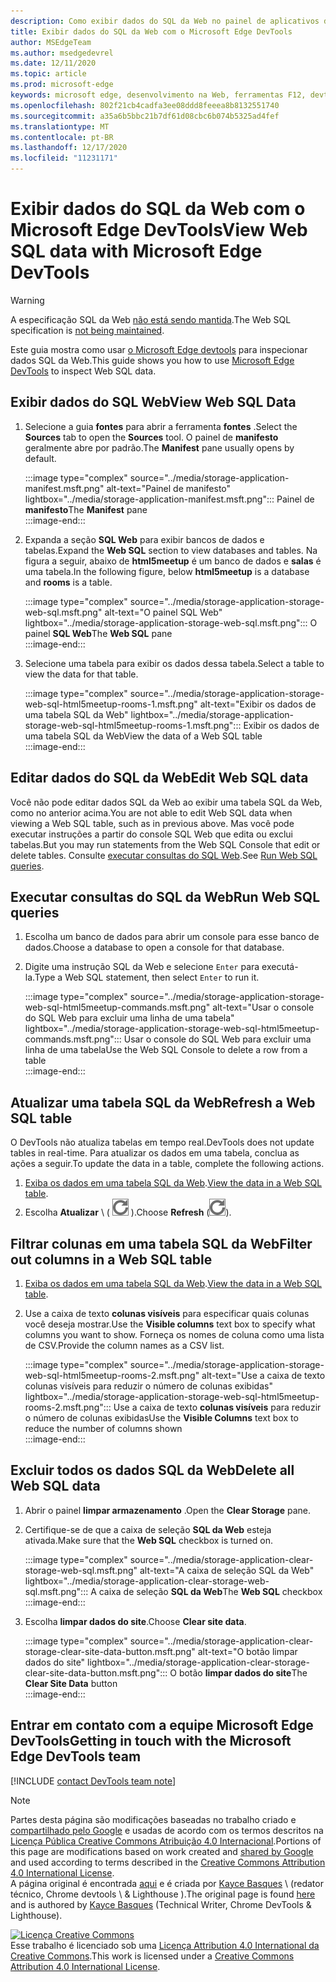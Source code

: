 ```yaml
---
description: Como exibir dados do SQL da Web no painel de aplicativos do Microsoft Edge DevTools.
title: Exibir dados do SQL da Web com o Microsoft Edge DevTools
author: MSEdgeTeam
ms.author: msedgedevrel
ms.date: 12/11/2020
ms.topic: article
ms.prod: microsoft-edge
keywords: microsoft edge, desenvolvimento na Web, ferramentas F12, devtools
ms.openlocfilehash: 802f21cb4cadfa3ee08ddd8feeea8b8132551740
ms.sourcegitcommit: a35a6b5bbc21b7df61d08cbc6b074b5325ad4fef
ms.translationtype: MT
ms.contentlocale: pt-BR
ms.lasthandoff: 12/17/2020
ms.locfileid: "11231171"
---
```

<!-- Copyright Kayce Basques 

   Licensed under the Apache License, Version 2.0 (the "License");
   you may not use this file except in compliance with the License.
   You may obtain a copy of the License at

       https://www.apache.org/licenses/LICENSE-2.0

   Unless required by applicable law or agreed to in writing, software
   distributed under the License is distributed on an "AS IS" BASIS,
   WITHOUT WARRANTIES OR CONDITIONS OF ANY KIND, either express or implied.
   See the License for the specific language governing permissions and
   limitations under the License.  -->

# <span data-ttu-id="b38b0-104">Exibir dados do SQL da Web com o Microsoft Edge DevTools</span><span class="sxs-lookup"><span data-stu-id="b38b0-104">View Web SQL data with Microsoft Edge DevTools</span></span>  

> [!WARNING]
> <span data-ttu-id="b38b0-105">A especificação SQL da Web [não está sendo mantida][W3CWebSQLStatus].</span><span class="sxs-lookup"><span data-stu-id="b38b0-105">The Web SQL specification is [not being maintained][W3CWebSQLStatus].</span></span>  

<span data-ttu-id="b38b0-106">Este guia mostra como usar [o Microsoft Edge devtools][MicrosoftEdgeDevTools] para inspecionar dados SQL da Web.</span><span class="sxs-lookup"><span data-stu-id="b38b0-106">This guide shows you how to use [Microsoft Edge DevTools][MicrosoftEdgeDevTools] to inspect Web SQL data.</span></span>  

## <span data-ttu-id="b38b0-107">Exibir dados do SQL Web</span><span class="sxs-lookup"><span data-stu-id="b38b0-107">View Web SQL Data</span></span>  

1.  <span data-ttu-id="b38b0-108">Selecione a guia **fontes** para abrir a ferramenta **fontes** .</span><span class="sxs-lookup"><span data-stu-id="b38b0-108">Select the **Sources** tab to open the **Sources** tool.</span></span>  <span data-ttu-id="b38b0-109">O painel de **manifesto** geralmente abre por padrão.</span><span class="sxs-lookup"><span data-stu-id="b38b0-109">The **Manifest** pane usually opens by default.</span></span>  
    
    :::image type="complex" source="../media/storage-application-manifest.msft.png" alt-text="Painel de manifesto" lightbox="../media/storage-application-manifest.msft.png":::
       <span data-ttu-id="b38b0-111">Painel de **manifesto**</span><span class="sxs-lookup"><span data-stu-id="b38b0-111">The **Manifest** pane</span></span>  
    :::image-end:::  
    
1.  <span data-ttu-id="b38b0-112">Expanda a seção **SQL Web** para exibir bancos de dados e tabelas.</span><span class="sxs-lookup"><span data-stu-id="b38b0-112">Expand the **Web SQL** section to view databases and tables.</span></span>  <span data-ttu-id="b38b0-113">Na figura a seguir, abaixo de **html5meetup** é um banco de dados e **salas** é uma tabela.</span><span class="sxs-lookup"><span data-stu-id="b38b0-113">In the following figure, below **html5meetup** is a database and **rooms** is a table.</span></span>  
    
    :::image type="complex" source="../media/storage-application-storage-web-sql.msft.png" alt-text="O painel SQL Web" lightbox="../media/storage-application-storage-web-sql.msft.png":::
       <span data-ttu-id="b38b0-115">O painel **SQL Web**</span><span class="sxs-lookup"><span data-stu-id="b38b0-115">The **Web SQL** pane</span></span>  
    :::image-end:::  
    
1.  <span data-ttu-id="b38b0-116">Selecione uma tabela para exibir os dados dessa tabela.</span><span class="sxs-lookup"><span data-stu-id="b38b0-116">Select a table to view the data for that table.</span></span>  
    
    :::image type="complex" source="../media/storage-application-storage-web-sql-html5meetup-rooms-1.msft.png" alt-text="Exibir os dados de uma tabela SQL da Web" lightbox="../media/storage-application-storage-web-sql-html5meetup-rooms-1.msft.png":::
       <span data-ttu-id="b38b0-118">Exibir os dados de uma tabela SQL da Web</span><span class="sxs-lookup"><span data-stu-id="b38b0-118">View the data of a Web SQL table</span></span>  
    :::image-end:::  
    
## <span data-ttu-id="b38b0-119">Editar dados do SQL da Web</span><span class="sxs-lookup"><span data-stu-id="b38b0-119">Edit Web SQL data</span></span>  

<span data-ttu-id="b38b0-120">Você não pode editar dados SQL da Web ao exibir uma tabela SQL da Web, como no anterior acima.</span><span class="sxs-lookup"><span data-stu-id="b38b0-120">You are not able to edit Web SQL data when viewing a Web SQL table, such as in previous above.</span></span>  <span data-ttu-id="b38b0-121">Mas você pode executar instruções a partir do console SQL Web que edita ou exclui tabelas.</span><span class="sxs-lookup"><span data-stu-id="b38b0-121">But you may run statements from the Web SQL Console that edit or delete tables.</span></span>  <span data-ttu-id="b38b0-122">Consulte [executar consultas do SQL Web](#run-web-sql-queries).</span><span class="sxs-lookup"><span data-stu-id="b38b0-122">See [Run Web SQL queries](#run-web-sql-queries).</span></span>  

## <span data-ttu-id="b38b0-123">Executar consultas do SQL da Web</span><span class="sxs-lookup"><span data-stu-id="b38b0-123">Run Web SQL queries</span></span>  

1.  <span data-ttu-id="b38b0-124">Escolha um banco de dados para abrir um console para esse banco de dados.</span><span class="sxs-lookup"><span data-stu-id="b38b0-124">Choose a database to open a console for that database.</span></span>  
1.  <span data-ttu-id="b38b0-125">Digite uma instrução SQL da Web e selecione `Enter` para executá-la.</span><span class="sxs-lookup"><span data-stu-id="b38b0-125">Type a Web SQL statement, then select `Enter` to run it.</span></span>  
    
    :::image type="complex" source="../media/storage-application-storage-web-sql-html5meetup-commands.msft.png" alt-text="Usar o console do SQL Web para excluir uma linha de uma tabela" lightbox="../media/storage-application-storage-web-sql-html5meetup-commands.msft.png":::
       <span data-ttu-id="b38b0-127">Usar o console do SQL Web para excluir uma linha de uma tabela</span><span class="sxs-lookup"><span data-stu-id="b38b0-127">Use the Web SQL Console to delete a row from a table</span></span>  
    :::image-end:::  
    
## <span data-ttu-id="b38b0-128">Atualizar uma tabela SQL da Web</span><span class="sxs-lookup"><span data-stu-id="b38b0-128">Refresh a Web SQL table</span></span>  

<span data-ttu-id="b38b0-129">O DevTools não atualiza tabelas em tempo real.</span><span class="sxs-lookup"><span data-stu-id="b38b0-129">DevTools does not update tables in real-time.</span></span>  <span data-ttu-id="b38b0-130">Para atualizar os dados em uma tabela, conclua as ações a seguir.</span><span class="sxs-lookup"><span data-stu-id="b38b0-130">To update the data in a table, complete the following actions.</span></span>  

1.  <span data-ttu-id="b38b0-131">[Exiba os dados em uma tabela SQL da Web](#view-web-sql-data).</span><span class="sxs-lookup"><span data-stu-id="b38b0-131">[View the data in a Web SQL table](#view-web-sql-data).</span></span>  
1.  <span data-ttu-id="b38b0-132">Escolha **Atualizar** \ ( ![ Atualizar ][ImageRefreshIcon] \).</span><span class="sxs-lookup"><span data-stu-id="b38b0-132">Choose **Refresh** \(![Refresh][ImageRefreshIcon]\).</span></span>  
    
## <span data-ttu-id="b38b0-133">Filtrar colunas em uma tabela SQL da Web</span><span class="sxs-lookup"><span data-stu-id="b38b0-133">Filter out columns in a Web SQL table</span></span>  

1.  <span data-ttu-id="b38b0-134">[Exiba os dados em uma tabela SQL da Web](#view-web-sql-data).</span><span class="sxs-lookup"><span data-stu-id="b38b0-134">[View the data in a Web SQL table](#view-web-sql-data).</span></span>  
1.  <span data-ttu-id="b38b0-135">Use a caixa de texto **colunas visíveis** para especificar quais colunas você deseja mostrar.</span><span class="sxs-lookup"><span data-stu-id="b38b0-135">Use the **Visible columns** text box to specify what columns you want to show.</span></span>  <span data-ttu-id="b38b0-136">Forneça os nomes de coluna como uma lista de CSV.</span><span class="sxs-lookup"><span data-stu-id="b38b0-136">Provide the column names as a CSV list.</span></span>  
    
    :::image type="complex" source="../media/storage-application-storage-web-sql-html5meetup-rooms-2.msft.png" alt-text="Use a caixa de texto colunas visíveis para reduzir o número de colunas exibidas" lightbox="../media/storage-application-storage-web-sql-html5meetup-rooms-2.msft.png":::
       <span data-ttu-id="b38b0-138">Use a caixa de texto **colunas visíveis** para reduzir o número de colunas exibidas</span><span class="sxs-lookup"><span data-stu-id="b38b0-138">Use the **Visible Columns** text box to reduce the number of columns shown</span></span>  
    :::image-end:::  
    
## <span data-ttu-id="b38b0-139">Excluir todos os dados SQL da Web</span><span class="sxs-lookup"><span data-stu-id="b38b0-139">Delete all Web SQL data</span></span>  

1.  <span data-ttu-id="b38b0-140">Abrir o painel **limpar armazenamento** .</span><span class="sxs-lookup"><span data-stu-id="b38b0-140">Open the **Clear Storage** pane.</span></span>  
1.  <span data-ttu-id="b38b0-141">Certifique-se de que a caixa de seleção **SQL da Web** esteja ativada.</span><span class="sxs-lookup"><span data-stu-id="b38b0-141">Make sure that the **Web SQL** checkbox is turned on.</span></span>  
    
    :::image type="complex" source="../media/storage-application-clear-storage-web-sql.msft.png" alt-text="A caixa de seleção SQL da Web" lightbox="../media/storage-application-clear-storage-web-sql.msft.png":::
       <span data-ttu-id="b38b0-143">A caixa de seleção **SQL da Web**</span><span class="sxs-lookup"><span data-stu-id="b38b0-143">The **Web SQL** checkbox</span></span>  
    :::image-end:::  
    
1.  <span data-ttu-id="b38b0-144">Escolha **limpar dados do site**.</span><span class="sxs-lookup"><span data-stu-id="b38b0-144">Choose **Clear site data**.</span></span>  
    
    :::image type="complex" source="../media/storage-application-clear-storage-clear-site-data-button.msft.png" alt-text="O botão limpar dados do site" lightbox="../media/storage-application-clear-storage-clear-site-data-button.msft.png":::
       <span data-ttu-id="b38b0-146">O botão **limpar dados do site**</span><span class="sxs-lookup"><span data-stu-id="b38b0-146">The **Clear Site Data** button</span></span>  
    :::image-end:::  
    
## <span data-ttu-id="b38b0-147">Entrar em contato com a equipe Microsoft Edge DevTools</span><span class="sxs-lookup"><span data-stu-id="b38b0-147">Getting in touch with the Microsoft Edge DevTools team</span></span>  

[!INCLUDE [contact DevTools team note](../includes/contact-devtools-team-note.md)]  

<!-- image links -->  

[ImageRefreshIcon]: ../media/refresh-icon.msft.png  

<!-- links -->  

[MicrosoftEdgeDevTools]: ../../devtools-guide-chromium/index.md "Ferramentas de desenvolvedor do Microsoft Edge (Chromium) | Documentos da Microsoft"  

[W3CWebSQLStatus]: https://w3.org/TR/webdatabase/#status-of-this-document "Banco de dados SQL Web | W3C"  

> [!NOTE]
> <span data-ttu-id="b38b0-150">Partes desta página são modificações baseadas no trabalho criado e [compartilhado pelo Google][GoogleSitePolicies] e usadas de acordo com os termos descritos na [Licença Pública Creative Commons Atribuição 4.0 Internacional][CCA4IL].</span><span class="sxs-lookup"><span data-stu-id="b38b0-150">Portions of this page are modifications based on work created and [shared by Google][GoogleSitePolicies] and used according to terms described in the [Creative Commons Attribution 4.0 International License][CCA4IL].</span></span>  
> <span data-ttu-id="b38b0-151">A página original é encontrada [aqui](https://developers.google.com/web/tools/chrome-devtools/storage/websql) e é criada por [Kayce Basques][KayceBasques] \ (redator técnico, Chrome devtools \ & Lighthouse \).</span><span class="sxs-lookup"><span data-stu-id="b38b0-151">The original page is found [here](https://developers.google.com/web/tools/chrome-devtools/storage/websql) and is authored by [Kayce Basques][KayceBasques] \(Technical Writer, Chrome DevTools \& Lighthouse\).</span></span>  

[![Licença Creative Commons][CCby4Image]][CCA4IL]  
<span data-ttu-id="b38b0-153">Esse trabalho é licenciado sob uma [Licença Attribution 4.0 International da Creative Commons][CCA4IL].</span><span class="sxs-lookup"><span data-stu-id="b38b0-153">This work is licensed under a [Creative Commons Attribution 4.0 International License][CCA4IL].</span></span>  

[CCA4IL]: https://creativecommons.org/licenses/by/4.0  
[CCby4Image]: https://i.creativecommons.org/l/by/4.0/88x31.png  
[GoogleSitePolicies]: https://developers.google.com/terms/site-policies  
[KayceBasques]: https://developers.google.com/web/resources/contributors/kaycebasques  
